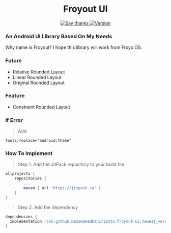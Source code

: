 <h1 align="center">
<br/>
Froyout UI
</h1>
<p align="center">
  <a href="https://github.com/RezaRamadhanIrianto/froyout-ui/stargazers">
    <img src="https://img.shields.io/badge/Say%20Thanks-👍-1EAEDB.svg" alt="Say thanks">
  </a>
  <a href="https://jitpack.io/#RezaRamadhanIrianto/froyout-ui">
    <img src="https://jitpack.io/v/RezaRamadhanIrianto/froyout-ui.svg" alt="Version"/>
  </a>
</p>

### An Android UI Library Based On My Needs
Why name is Froyout? I hope this library will work from Froyo OS.

### Future
- Relative Rounded Layout 
- Linear Rounded Layout 
- Original Rounded Layout 

### Feature
- Constraint Rounded Layout 

### If Error
> Add 
```manifest
tools:replace="android:theme"
```

### How To Implement
> Step 1. Add the JitPack repository to your build file

```gradle
allprojects {
	repositories {
		...
		maven { url 'https://jitpack.io' }
	}
}
  ```
  > Step 2. Add the dependency
  ```gradle
dependencies {
	implementation 'com.github.RezaRamadhanIrianto:froyout-ui:newest_version'
}
  ```
